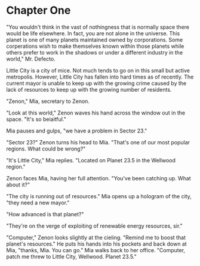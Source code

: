 # Chapter One

"You wouldn't think in the vast of nothingness that is normally space there would be life elsewhere. In fact, you are not alone in the universe. This planet is one of many planets maintained owned by corporations. Some corperations wish to make themselves known within those planets while others prefer to work in the shadows or under a different industry in the world," Mr. Defecto.

Little City is a city of mice. Not much tends to go on in this small but active metropolis. However, Little City has fallen into hard times as of recently. The current mayor is unable to keep up with the growing crime caused by the lack of resources to keep up with the growing number of residents.

"Zenon," Mia, secretary to Zenon.

"Look at this world," Zenon waves his hand across the window out in the space. "It's so beiaitful."

Mia pauses and gulps, "we have a problem in Sector 23."

"Sector 23?" Zenon turns his head to Mia. "That's one of our most popular regions. What could be wrong?"

"It's Little City," Mia replies. "Located on Planet 23.5 in the Wellwood region."

Zenon faces Mia, having her full attention. "You've been catching up. What about it?"

"The city is running out of resources." Mia opens up a hologram of the city, "they need a new mayor."

"How advanced is that planet?"

"They're on the verge of exploiting of renewable energy resources, sir."

"Computer," Zenon looks slightly at the cieling. "Remind me to boost that planet's resources." He puts his hands into his pockets and back down at Mia, "thanks, Mia. You can go." Mia walks back to her office. "Computer, patch me threw to Little City, Wellwood. Planet 23.5."

